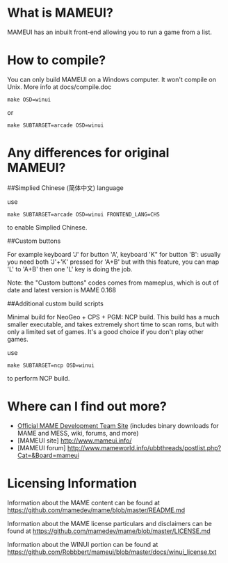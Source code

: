 What is MAMEUI?
===============
MAMEUI has an inbuilt front-end allowing you to run a game from a list.


How to compile?
===============

You can only build MAMEUI on a Windows computer. It won't compile on Unix. More info at docs/compile.doc

```
make OSD=winui
```

or

```
make SUBTARGET=arcade OSD=winui
```


Any differences for original MAMEUI?
===============


##Simplied Chinese (简体中文) language


use

```
make SUBTARGET=arcade OSD=winui FRONTEND_LANG=CHS
```

to enable Simplied Chinese.


##Custom buttons

For example keyboard 'J' for button 'A', keyboard 'K" for button 'B':
usually you need both 'J'+'K' pressed for 'A+B'
but with this feature, you can map 'L' to 'A+B' then one 'L' key is doing the job.

Note: the "Custom buttons" codes comes from mameplus, which is out of date and latest version is MAME 0.168


##Additional custom build scripts

Minimal build for NeoGeo + CPS + PGM: NCP build.
This build has a much smaller executable, and takes extremely short time to scan roms, but with only a limited set of games.
It's a good choice if you don't play other games.

use

```
make SUBTARGET=ncp OSD=winui
```

to perform NCP build. 


Where can I find out more?
==========================

* [Official MAME Development Team Site](http://mamedev.org/) (includes binary downloads for MAME and MESS, wiki, forums, and more)
* [MAMEUI site] http://www.mameui.info/
* [MAMEUI forum] http://www.mameworld.info/ubbthreads/postlist.php?Cat=&Board=mameui


Licensing Information
=====================

Information about the MAME content can be found at https://github.com/mamedev/mame/blob/master/README.md

Information about the MAME license particulars and disclaimers can be found at https://github.com/mamedev/mame/blob/master/LICENSE.md

Information about the WINUI portion can be found at https://github.com/Robbbert/mameui/blob/master/docs/winui_license.txt

